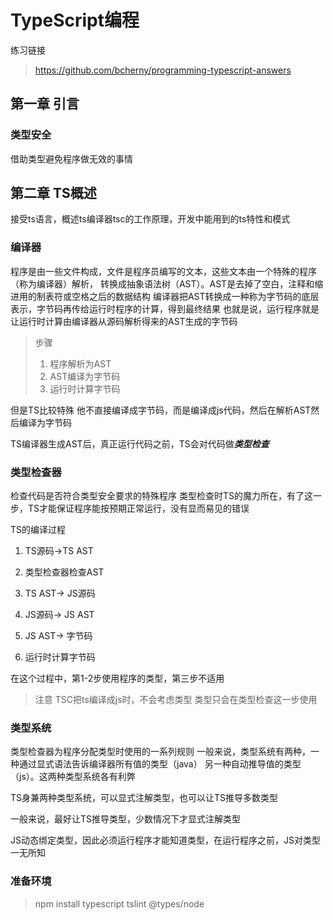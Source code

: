 # TypeScript编程
练习链接
> https://github.com/bcherny/programming-typescript-answers

## 第一章 引言

### 类型安全
借助类型避免程序做无效的事情

## 第二章 TS概述
接受ts语言，概述ts编译器tsc的工作原理，开发中能用到的ts特性和模式

### 编译器
程序是由一些文件构成，文件是程序员编写的文本，这些文本由一个特殊的程序（称为编译器）解析，
转换成抽象语法树（AST）。AST是去掉了空白，注释和缩进用的制表符或空格之后的数据结构
编译器把AST转换成一种称为字节码的底层表示，字节码再传给运行时程序的计算，得到最终结果
也就是说，运行程序就是让运行时计算由编译器从源码解析得来的AST生成的字节码

> 步骤
> 1. 程序解析为AST
> 2. AST编译为字节码
> 3. 运行时计算字节码

但是TS比较特殊
他不直接编译成字节码，而是编译成js代码，然后在解析AST然后编译为字节码

TS编译器生成AST后，真正运行代码之前，TS会对代码做***类型检查***

### 类型检查器
检查代码是否符合类型安全要求的特殊程序
类型检查时TS的魔力所在，有了这一步，TS才能保证程序能按预期正常运行，没有显而易见的错误

TS的编译过程
1. TS源码->TS AST
2. 类型检查器检查AST
3. TS AST-> JS源码

4. JS源码-> JS AST
5. JS AST-> 字节码
6. 运行时计算字节码

在这个过程中，第1-2步使用程序的类型，第三步不适用
> 注意 TSC把ts编译成js时，不会考虑类型  类型只会在类型检查这一步使用

### 类型系统
类型检查器为程序分配类型时使用的一系列规则
一般来说，类型系统有两种，一种通过显式语法告诉编译器所有值的类型（java）
另一种自动推导值的类型（js）。这两种类型系统各有利弊

TS身兼两种类型系统，可以显式注解类型，也可以让TS推导多数类型

一般来说，最好让TS推导类型，少数情况下才显式注解类型

JS动态绑定类型，因此必须运行程序才能知道类型，在运行程序之前，JS对类型一无所知


### 准备环境
>  npm install typescript tslint @types/node

